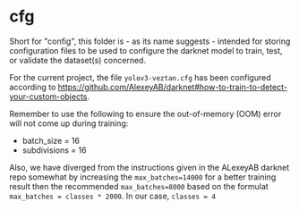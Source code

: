 # cfg

Short for "config", this folder is - as its name suggests - intended for storing configuration files to be used to configure the darknet model
to train, test, or validate the dataset(s) concerned. 

For the current project, the file `yolov3-veztan.cfg` has been configured according to https://github.com/AlexeyAB/darknet#how-to-train-to-detect-your-custom-objects. 

Remember to use the following to ensure the out-of-memory (OOM) error will not come up during training:
* batch_size = 16
* subdivisions = 16

Also, we have diverged from the instructions given in the ALexeyAB darknet repo somewhat by increasing the `max_batches=14000` for
a better training result then the recommended `max_batches=8000` based on the formulat `max_batches = classes * 2000`. In our case, `classes = 4`
